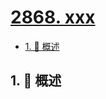 # [2868. xxx](https://github.com/Tdahuyou/TNotes.leetcode/tree/main/notes/2868.%20xxx)

<!-- region:toc -->

- [1. 📝 概述](#1--概述)

<!-- endregion:toc -->

## 1. 📝 概述
